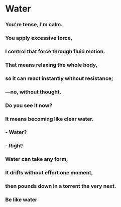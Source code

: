 # Water

### You're tense, I'm calm.
### You apply excessive force, 
### I control that force through fluid motion.
### That means relaxing the whole body,
### so it can react instantly without resistance;
### —no, without thought. 

### Do you see It now? 
### It means becoming like clear water.

### - Water?

### - Right!

### Water can take any form,

### It drifts without effort one moment,

### then pounds down in a torrent the very next.

### Be like water